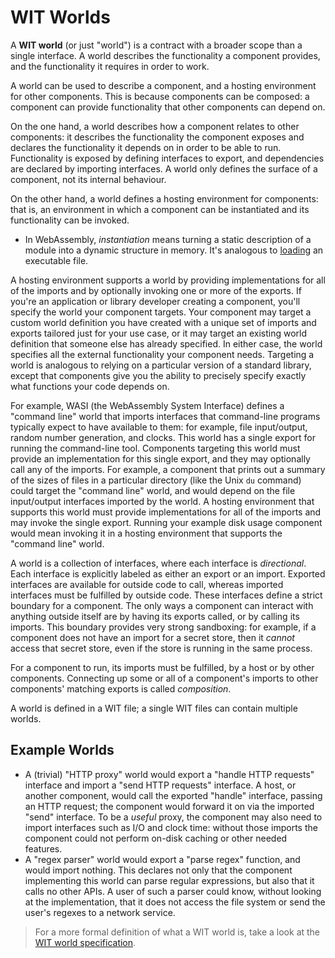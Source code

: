 # WIT Worlds

A **WIT world** (or just "world") is a contract with a broader scope
than a single interface.
A world describes the functionality a component provides,
and the functionality it requires in order to work.

A world can be used to describe a component,
and a hosting environment for other components.
This is because components can be composed: a component
can provide functionality that other components can depend on.

On the one hand, a world describes how a component relates to other components:
it describes the functionality the component exposes
and declares the functionality it depends on in order to be able to run.
Functionality is exposed by defining interfaces to export,
and dependencies are declared by importing interfaces.
A world only defines the surface of a component, not its internal behaviour.

On the other hand, a world defines a hosting environment for components:
that is, an environment in which a component can be instantiated
and its functionality can be invoked.
* In WebAssembly, _instantiation_ means turning a static description of a module
  into a dynamic structure in memory.
  It's analogous to [loading](https://en.wikipedia.org/wiki/Loader_(computing))
  an executable file.

A hosting environment supports a world by providing implementations
for all of the imports
and by optionally invoking one or more of the exports.
If you're an application or library developer creating a component,
you'll specify the world your component targets.
Your component may target a custom world definition you have created
with a unique set of imports and exports tailored just for your use case,
or it may target an existing world definition that someone else has already specified.
In either case, the world specifies all the external functionality your component needs.
Targeting a world is analogous to relying on a particular version of a standard library,
except that components give you the ability to precisely specify
exactly what functions your code depends on.

For example, WASI (the WebAssembly System Interface) defines a "command line" world
that imports interfaces that command-line programs typically expect to have available to them:
for example, file input/output, random number generation, and clocks.
This world has a single export for running the command-line tool.
Components targeting this world must provide an implementation for this single export,
and they may optionally call any of the imports.
For example, a component that prints out a summary of the sizes of files
in a particular directory (like the Unix `du` command)
could target the "command line" world, and would depend on
the file input/output interfaces imported by the world.
A hosting environment that supports this world
must provide implementations for all of the imports
and may invoke the single export.
Running your example disk usage component
would mean invoking it in a hosting environment
that supports the "command line" world.

A world is a collection of interfaces, where each interface is _directional_.
Each interface is explicitly labeled as either an export or an import.
Exported interfaces are available for outside code to call,
whereas imported interfaces must be fulfilled by outside code.
These interfaces define a strict boundary for a component.
The only ways a component can interact with anything outside itself
are by having its exports called,
or by calling its imports.
This boundary provides very strong sandboxing:
for example, if a component does not have an import for a secret store,
then it _cannot_ access that secret store,
even if the store is running in the same process.

For a component to run, its imports must be fulfilled, by a host or by other components.
Connecting up some or all of a component's imports to other components' matching exports is called _composition_.

A world is defined in a WIT file; a single WIT files can contain multiple worlds.

## Example Worlds

* A (trivial) "HTTP proxy" world would export a "handle HTTP requests" interface
and import a "send HTTP requests" interface.
A host, or another component, would call the exported "handle" interface, passing an HTTP request;
the component would forward it on via the imported "send" interface.
To be a _useful_ proxy, the component may also need to import interfaces such as I/O and clock time:
without those imports the component could not perform on-disk caching or other needed features.
* A "regex parser" world would export a "parse regex" function, and would import nothing.
This declares not only that the component implementing this world can parse regular expressions,
but also that it calls no other APIs.
A user of such a parser could know, without looking at the implementation,
that it does not access the file system or send the user's regexes to a network service.

> For a more formal definition of what a WIT world is, take a look at the [WIT world specification](https://github.com/WebAssembly/component-model/blob/main/design/mvp/WIT.md#wit-worlds).
